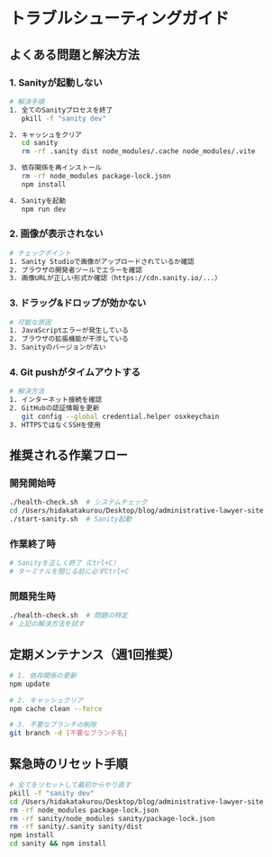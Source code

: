 # トラブルシューティングガイド

## よくある問題と解決方法

### 1. Sanityが起動しない
```bash
# 解決手順
1. 全てのSanityプロセスを終了
   pkill -f "sanity dev"

2. キャッシュをクリア
   cd sanity
   rm -rf .sanity dist node_modules/.cache node_modules/.vite

3. 依存関係を再インストール
   rm -rf node_modules package-lock.json
   npm install

4. Sanityを起動
   npm run dev
```

### 2. 画像が表示されない
```bash
# チェックポイント
1. Sanity Studioで画像がアップロードされているか確認
2. ブラウザの開発者ツールでエラーを確認
3. 画像URLが正しい形式か確認（https://cdn.sanity.io/...）
```

### 3. ドラッグ&ドロップが効かない
```bash
# 可能な原因
1. JavaScriptエラーが発生している
2. ブラウザの拡張機能が干渉している
3. Sanityのバージョンが古い
```

### 4. Git pushがタイムアウトする
```bash
# 解決方法
1. インターネット接続を確認
2. GitHubの認証情報を更新
   git config --global credential.helper osxkeychain
3. HTTPSではなくSSHを使用
```

## 推奨される作業フロー

### 開発開始時
```bash
./health-check.sh  # システムチェック
cd /Users/hidakatakurou/Desktop/blog/administrative-lawyer-site
./start-sanity.sh  # Sanity起動
```

### 作業終了時
```bash
# Sanityを正しく終了（Ctrl+C）
# ターミナルを閉じる前に必ずCtrl+C
```

### 問題発生時
```bash
./health-check.sh  # 問題の特定
# 上記の解決方法を試す
```

## 定期メンテナンス（週1回推奨）

```bash
# 1. 依存関係の更新
npm update

# 2. キャッシュクリア
npm cache clean --force

# 3. 不要なブランチの削除
git branch -d [不要なブランチ名]
```

## 緊急時のリセット手順

```bash
# 全てをリセットして最初からやり直す
pkill -f "sanity dev"
cd /Users/hidakatakurou/Desktop/blog/administrative-lawyer-site
rm -rf node_modules package-lock.json
rm -rf sanity/node_modules sanity/package-lock.json
rm -rf sanity/.sanity sanity/dist
npm install
cd sanity && npm install
```